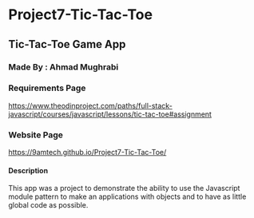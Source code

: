 # Project7-Tic-Tac-Toe
## Tic-Tac-Toe Game App

### Made By : Ahmad Mughrabi

### Requirements Page
https://www.theodinproject.com/paths/full-stack-javascript/courses/javascript/lessons/tic-tac-toe#assignment

### Website Page
https://9amtech.github.io/Project7-Tic-Tac-Toe/

#### Description
This app was a project to demonstrate the ability to use the Javascript module pattern to make 
an applications with objects and to have as little global code as possible.
